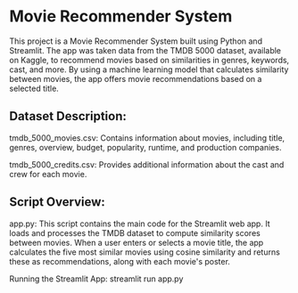# Movie Recommender System

This project is a Movie Recommender System built using Python and Streamlit. The app was taken data from the TMDB 5000 dataset, available on Kaggle, to recommend movies based on similarities in genres, keywords, cast, and more. By using a machine learning model that calculates similarity between movies, the app offers movie recommendations based on a selected title.

## Dataset Description:
tmdb_5000_movies.csv: Contains information about movies, including title, genres, overview, budget, popularity, runtime, and production companies.

tmdb_5000_credits.csv: Provides additional information about the cast and crew for each movie.

## Script Overview:
app.py: This script contains the main code for the Streamlit web app. It loads and processes the TMDB dataset to compute similarity scores between movies. When a user enters or selects a movie title, the app calculates the five most similar movies using cosine similarity and returns these as recommendations, along with each movie's poster.

Running the Streamlit App: streamlit run app.py
